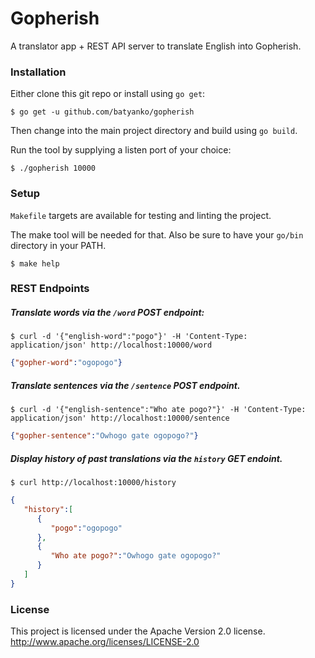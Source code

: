 # Gopherish

A translator app + REST API server to translate English into Gopherish.

### Installation

Either clone this git repo or install using `go get`:
```
$ go get -u github.com/batyanko/gopherish
```

Then change into the main project directory and build using `go build`.

Run the tool by supplying a listen port of your choice:
```
$ ./gopherish 10000
```

### Setup

`Makefile` targets are available for testing and linting the project.

The make tool will be needed for that. Also be sure to have your `go/bin` directory in your PATH.

```
$ make help
``` 

### REST Endpoints
##### Translate words via the `/word` POST endpoint:
```
$ curl -d '{"english-word":"pogo"}' -H 'Content-Type: application/json' http://localhost:10000/word
```

```json
{"gopher-word":"ogopogo"}
```

##### Translate sentences via the `/sentence` POST endpoint.
```
$ curl -d '{"english-sentence":"Who ate pogo?"}' -H 'Content-Type: application/json' http://localhost:10000/sentence
```

```json
{"gopher-sentence":"Owhogo gate ogopogo?"}
```

##### Display history of past translations via the `history` GET endoint.
```
$ curl http://localhost:10000/history
```

```json
{
   "history":[
      {
         "pogo":"ogopogo"
      },
      {
         "Who ate pogo?":"Owhogo gate ogopogo?"
      }
   ]
}
```

### License

This project is licensed under the Apache Version 2.0 license.  
http://www.apache.org/licenses/LICENSE-2.0